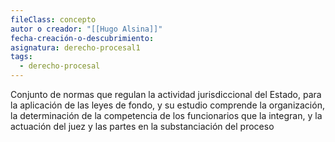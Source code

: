 ```yaml
---
fileClass: concepto
autor o creador: "[[Hugo Alsina]]"
fecha-creación-o-descubrimiento: 
asignatura: derecho-procesal1
tags:
  - derecho-procesal
---
```

Conjunto de normas que regulan la actividad jurisdiccional del Estado, para la aplicación de las leyes de fondo, y su estudio comprende la organización,  la determinación de la competencia de los funcionarios que la integran, y la actuación del juez y las partes en la substanciación del proceso


